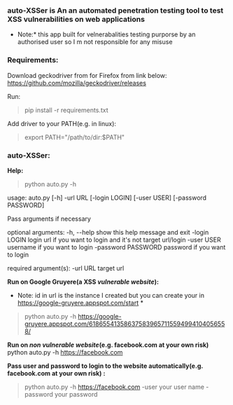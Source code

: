 ### auto-XSSer is An an automated penetration testing tool to test XSS vulnerabilities on web applications
* Note:* this app built for velnerabalities testing purporse by an authorised user so I m not responsible for any misuse

### Requirements:
Download geckodriver from for Firefox from link below:
https://github.com/mozilla/geckodriver/releases

Run:
>pip install -r requirements.txt


Add driver to your PATH(e.g. in linux):
>export PATH="/path/to/dir:$PATH"

### auto-XSSer:
**Help:**
>python auto.py -h

usage: auto.py [-h] -url URL [-login LOGIN] [-user USER] [-password PASSWORD]

Pass arguments if necessary

optional arguments:
  -h, --help          show this help message and exit
  -login LOGIN        login url if you want to login and it's not target
                      url/login
  -user USER          username if you want to login
  -password PASSWORD  password if you want to login

required argument(s):
  -url URL            target url



**Run on Google Gruyere(a XSS *vulnerable website*):**
* Note: id in url is the instance I created but you can create your in https://google-gruyere.appspot.com/start *
>python auto.py -h https://google-gruyere.appspot.com/618655413586375839657115594994104056558/



**Run on *non vulnerable website*(e.g. facebook.com at your own risk)**
python auto.py -h https://facebook.com


**Pass user and password to login to the website automatically(e.g. facebook.com at your own risk) :**
>python auto.py -h https://facebook.com -user your user name -password your password